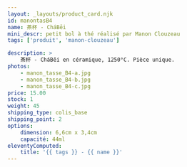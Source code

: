 ```yaml
---
layout: _layouts/product_card.njk
id: manontasB4
name: 茶杯 - CháBēi
mini_descr: petit bol à thé réalisé par Manon Clouzeau
tags: ['produit', 'manon-clouzeau']

description: >
    茶杯 - CháBēi en céramique, 1250°C. Pièce unique.
photos:
    - manon_tasse_B4-a.jpg
    - manon_tasse_B4-b.jpg
    - manon_tasse_B4-c.jpg
price: 15.00
stock: 1
weight: 45
shipping_type: colis_base
shipping_point: 2
options:
    dimension: 6,6cm x 3,4cm
    capacité: 44ml
eleventyComputed:
    title: '{{ tags }} - {{ name }}'
---
```

